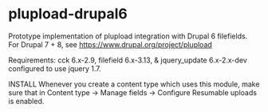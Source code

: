 # plupload-drupal6
Prototype implementation of plupload integration with Drupal 6 filefields. For Drupal 7 + 8, see https://www.drupal.org/project/plupload

Requirements: cck 6.x-2.9, filefield 6.x-3.13, & jquery_update 6.x-2.x-dev configured to use jquery 1.7.

INSTALL
Whenever you create a content type which uses this module, make sure that in 
Content type -> Manage fields -> Configure 
Resumable uploads is enabled.

